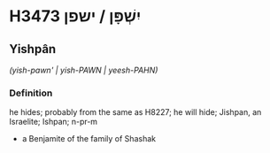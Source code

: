 # H3473 יִשְׁפָּן / ישפן

## Yishpân

_(yish-pawn' | yish-PAWN | yeesh-PAHN)_

### Definition

he hides; probably from the same as H8227; he will hide; Jishpan, an Israelite; Ishpan; n-pr-m

- a Benjamite of the family of Shashak
